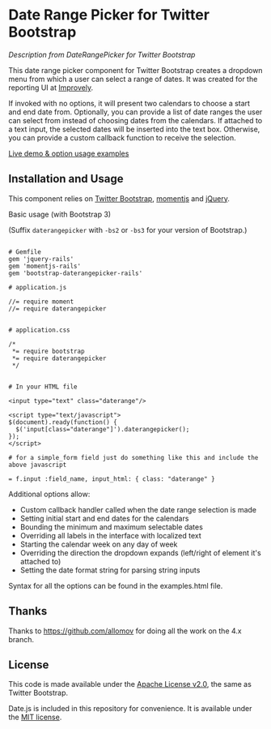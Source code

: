 # Date Range Picker for Twitter Bootstrap

_Description from DateRangePicker for Twitter Bootstrap_

This date range picker component for Twitter Bootstrap creates a dropdown menu from which a user can
select a range of dates. It was created for the reporting UI at [Improvely](http://www.improvely.com).

If invoked with no options, it will present two calendars to choose a start
and end date from. Optionally, you can provide a list of date ranges the user can select from instead
of choosing dates from the calendars. If attached to a text input, the selected dates will be inserted
into the text box. Otherwise, you can provide a custom callback function to receive the selection.

[Live demo &amp; option usage examples](http://www.dangrossman.info/2012/08/20/a-date-range-picker-for-twitter-bootstrap/)

## Installation and Usage

This component relies on [Twitter Bootstrap](http://twitter.github.com/bootstrap/),
[momentjs](http://www.momentjs.com/) and [jQuery](http://jquery.com/).

Basic usage (with Bootstrap 3)

(Suffix `daterangepicker` with `-bs2` or `-bs3` for your version of Bootstrap.)

```

# Gemfile
gem 'jquery-rails'
gem 'momentjs-rails'
gem 'bootstrap-daterangepicker-rails'

# application.js

//= require moment
//= require daterangepicker


# application.css

/*
 *= require bootstrap
 *= require daterangepicker
 */


# In your HTML file

<input type="text" class="daterange"/>

<script type="text/javascript">
$(document).ready(function() {
  $('input[class="daterange"]').daterangepicker();
});
</script>

# for a simple_form field just do something like this and include the above javascript

= f.input :field_name, input_html: { class: "daterange" }

```

Additional options allow:
* Custom callback handler called when the date range selection is made
* Setting initial start and end dates for the calendars
* Bounding the minimum and maximum selectable dates
* Overriding all labels in the interface with localized text
* Starting the calendar week on any day of week
* Overriding the direction the dropdown expands (left/right of element it's attached to)
* Setting the date format string for parsing string inputs

Syntax for all the options can be found in the examples.html file.


## Thanks

Thanks to https://github.com/allomov for doing all the work on the 4.x branch.

## License

This code is made available under the [Apache License v2.0](http://www.apache.org/licenses/LICENSE-2.0),
the same as Twitter Bootstrap.

Date.js is included in this repository for convenience. It is available under the
[MIT license](http://www.opensource.org/licenses/mit-license.php).
